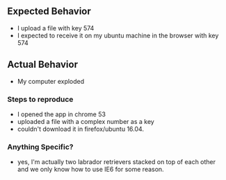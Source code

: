 ## Expected Behavior
- I upload a file with key 574
- I expected to receive it on my ubuntu machine in the browser with key 574

## Actual Behavior
- My computer exploded

### Steps to reproduce
- I opened the app in chrome 53
- uploaded a file with a complex number as a key
- couldn't download it in firefox/ubuntu 16.04.

### Anything Specific?
- yes, I'm actually two labrador retrievers stacked on top of each other and we only know how to use IE6 for some reason.

